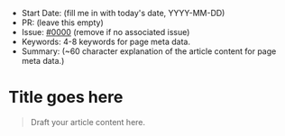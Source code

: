 - Start Date: (fill me in with today's date, YYYY-MM-DD)
- PR: (leave this empty)
- Issue: [#0000](link-to-issue) (remove if no associated issue)
- Keywords: 4-8 keywords for page meta data.
- Summary: (~60 character explanation of the article content for page meta data.)

# Title goes here

> Draft your article content here.
